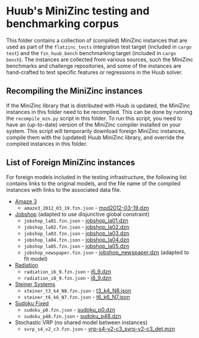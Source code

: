 # Huub's MiniZinc testing and benchmarking corpus

This folder contains a collection of (compiled) MiniZinc instances that are used as part of the `flatzinc_tests` integration test target (included in `cargo test`) and the `fzn_huub_bench` benchmarking target (included in `cargo bench`).
The instances are collected from various sources, such the MiniZinc benchmarks and challenge repositories, and some of the instances are hand-crafted to test specific features or regressions in the Huub solver.

## Recompiling the MiniZinc instances

If the MiniZinc library that is distributed with Huub is updated, the MiniZinc instances in this folder need to be recompiled.
This can be done by running the `recompile_mzn.py` script in this folder.
To run this script, you need to have an (up-to-date) version of the MiniZinc compiler installed on your system.
This script will temporarily download foreign MiniZinc instances, compile them with the (updated) Huub MiniZinc library, and override the compiled instances in this folder.

## List of Foreign MiniZinc instances

For foreign models included in the testing infrastructure, the following list contains links to the original models, and the file name of the compiled instances with links to the associated data file.

- [Amaze 3](https://github.com/MiniZinc/mzn-challenge/blob/develop/2014/amaze/amaze3.mzn)
  - `amaze3_2012_03_19.fzn.json` - [mod2012-03-19.dzn](https://github.com/MiniZinc/mzn-challenge/blob/develop/2019/amaze/2012-03-19.dzn)
- [Jobshop](https://github.com/MiniZinc/minizinc-benchmarks/blob/master/jobshop/jobshop.mzn) (adapted to use disjunctive global constraint)
  - `jobshop_la01.fzn.json` - [jobshop_la01.dzn](https://github.com/MiniZinc/minizinc-benchmarks/blob/master/jobshop/jobshop_la01.dzn)
  - `jobshop_la02.fzn.json` - [jobshop_la02.dzn](https://github.com/MiniZinc/minizinc-benchmarks/blob/master/jobshop/jobshop_la02.dzn)
  - `jobshop_la03.fzn.json` - [jobshop_la03.dzn](https://github.com/MiniZinc/minizinc-benchmarks/blob/master/jobshop/jobshop_la03.dzn)
  - `jobshop_la04.fzn.json` - [jobshop_la04.dzn](https://github.com/MiniZinc/minizinc-benchmarks/blob/master/jobshop/jobshop_la04.dzn)
  - `jobshop_la05.fzn.json` - [jobshop_la05.dzn](https://github.com/MiniZinc/minizinc-benchmarks/blob/master/jobshop/jobshop_la05.dzn)
  - `jobshop_newspaper.fzn.json` - [jobshop_newspaper.dzn](https://github.com/hakank/hakank/blob/master/minizinc/jobshop_newspaper.dzn) (adapted to fit model)
- [Radiation](https://github.com/MiniZinc/mzn-challenge/blob/develop/2020/radiation/radiation.mzn)
  - `radiation_i6_9.fzn.json` - [i6_9.dzn](https://github.com/MiniZinc/mzn-challenge/blob/develop/2020/radiation/i6-9.dzn)
  - `radiation_i8_9.fzn.json` - [i8_9.dzn](https://github.com/MiniZinc/mzn-challenge/blob/develop/2020/radiation/i8-9.dzn)
- [Steiner Systems](https://github.com/MiniZinc/mzn-challenge/blob/develop/2021/steiner-systems/steiner-systems.mzn)
  - `steiner_t3_k4_N8.fzn.json` - [t3_k4_N8.json](https://github.com/MiniZinc/mzn-challenge/blob/develop/2021/steiner-systems/steiner_t3_k4_N8.json)
  - `steiner_t6_k6_N7.fzn.json` - [t6_k6_N7.json](https://github.com/MiniZinc/mzn-challenge/blob/develop/2021/steiner-systems/steiner_t6_k6_N7.json)
- [Sudoku Fixed](https://github.com/MiniZinc/mzn-challenge/blob/develop/2023/sudoku_fixed/sudoku_fixed.mzn)
  - `sudoku_p0.fzn.json` - [sudoku_p0.dzn](http://www.hakank.org/minizinc/sudoku_problems2/sudoku_p0.dzn)
  - `sudoku_p48.fzn.json` - [sudoku_p48.dzn](https://github.com/MiniZinc/mzn-challenge/blob/develop/2023/sudoku_fixed/sudoku_p48.dzn)
- Stochastic VRP (no shared model between instances)
  - `svrp_s4_v2_c3.fzn.json` - [vrp-s4-v2-c3_svrp-v2-c3_det.mzn](https://github.com/MiniZinc/mzn-challenge/blob/develop/2019/stochastic-vrp/vrp-s4-v2-c3_svrp-v2-c3_det.mzn)

